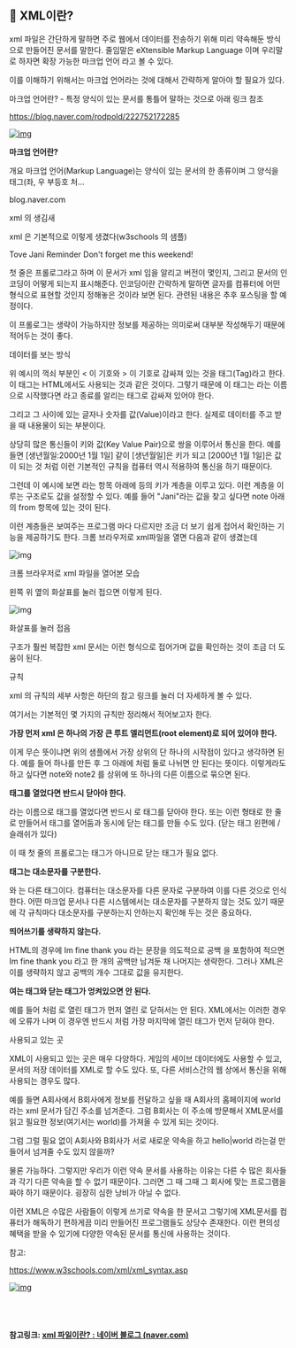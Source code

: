 ## 🌌 XML이란?

xml 파일은 간단하게 말하면 주로 웹에서 데이터를 전송하기 위해 미리 약속해둔 방식으로 만들어진 문서를 말한다. 줄임말은 eXtensible Markup Language 이며 우리말로 하자면 확장 가능한 마크업 언어 라고 볼 수 있다.



이를 이해하기 위해서는 마크업 언어라는 것에 대해서 간략하게 알아야 할 필요가 있다.



마크업 언어란? - 특정 양식이 있는 문서를 통틀어 말하는 것으로 아래 링크 참조

https://blog.naver.com/rodpold/222752172285

[![img](https://dthumb-phinf.pstatic.net/?src=%22https%3A%2F%2Fblogimgs.pstatic.net%2Fnblog%2Fmylog%2Fpost%2Fog_default_image_160610.png%22&type=ff120)](https://blog.naver.com/rodpold/222752172285)

 

**마크업 언어란?**

개요 마크업 언어(Markup Language)는 양식이 있는 문서의 한 종류이며 그 양식을 태그(좌, 우 부등호 처...

blog.naver.com



xml 의 생김새

xml 은 기본적으로 이렇게 생겼다(w3schools 의 샘플)

<?xml version="1.0" encoding="UTF-8"?>
<note>
  <to>Tove</to>
  <from>Jani</from>
  <heading>Reminder</heading>
  <body>Don't forget me this weekend!</body>
</note>

첫 줄은 프롤로그라고 하며 이 문서가 xml 임을 알리고 버전이 몇인지, 그리고 문서의 인코딩이 어떻게 되는지 표시해준다. 인코딩이란 간략하게 말하면 글자를 컴퓨터에 어떤 형식으로 표현할 것인지 정해놓은 것이라 보면 된다. 관련된 내용은 추후 포스팅을 할 예정이다.



이 프롤로그는 생략이 가능하지만 정보를 제공하는 의미로써 대부분 작성해두기 때문에 적어두는 것이 좋다.





데이터를 보는 방식

위 예시의 꺽쇠 부분인 < 이 기호와 > 이 기호로 감싸져 있는 것을 태그(Tag)라고 한다. 이 태그는 HTML에서도 사용되는 것과 같은 것이다. 그렇기 때문에 이 태그는 <abc> 라는 이름으로 시작했다면 </abc>라고 종료를 알리는 태그로 감싸져 있어야 한다.



그리고 그 사이에 있는 글자나 숫자를 값(Value)이라고 한다. 실제로 데이터를 주고 받을 때 내용물이 되는 부분이다.



상당히 많은 통신들이 키와 값(Key Value Pair)으로 쌍을 이루어서 통신을 한다. 예를 들면 [생년월일:2000년 1월 1일] 같이 [생년월일]은 키가 되고 [2000년 1월 1일]은 값이 되는 것 처럼 이런 기본적인 규칙을 컴퓨터 역시 적용하여 통신을 하기 때문이다.



그런데 이 예시에 보면 <note> 라는 항목 아래에 <to> <from> 등의 키가 계층을 이루고 있다. 이런 계층을 이루는 구조로도 값을 설정할 수 있다. 예를 들어 "Jani"라는 값을 찾고 싶다면 note 아래의 from 항목에 있는 것이 된다.



이런 계층들은 보여주는 프로그램 마다 다르지만 조금 더 보기 쉽게 접어서 확인하는 기능을 제공하기도 한다. 크롬 브라우저로 xml파일을 열면 다음과 같이 생겼는데



![img](https://mblogthumb-phinf.pstatic.net/MjAyMjA1MzFfMTY5/MDAxNjUzOTY5NDE1ODg3.hzW-jlGPz_8-a6PW24D2iAc12BRiJmieMbrSkXbsmm4g.x8a97Xb0GMv4egwvVZ8z2HwvZppp5T8a7cCjRBnx1c0g.PNG.rodpold/image.png?type=w800)

크롬 브라우저로 xml 파일을 열어본 모습

왼쪽 위 <note> 옆의 화살표를 눌러 접으면 이렇게 된다.



![img](https://mblogthumb-phinf.pstatic.net/MjAyMjA1MzFfMzYg/MDAxNjUzOTY5NDU4NjEy.rlFmHvB1tzJZuwhRNoDVHwbV5SnE1AfWBjISVIrRJj0g.2NvdwfsJXPtjGrfEjPbnmlBKDsUG0IT1cf-mbEjF4Xgg.PNG.rodpold/image.png?type=w800)

화살표를 눌러 접음



구조가 훨씬 복잡한 xml 문서는 이런 형식으로 접어가며 값을 확인하는 것이 조금 더 도움이 된다.





규칙

xml 의 규칙의 세부 사항은 하단의 참고 링크를 눌러 더 자세하게 볼 수 있다.



여기서는 기본적인 몇 가지의 규칙만 정리해서 적어보고자 한다.



**가장 먼저 xml 은 하나의 가장 큰 루트 엘리먼트(root element)로 되어 있어야 한다.** 

이게 무슨 뜻이냐면 위의 샘플에서 가장 상위의 <note> 단 하나의 시작점이 있다고 생각하면 된다. 예를 들어 <note></note>하나를 만든 후 그 아래에 <note2></note2> 처럼 둘로 나뉘면 안 된다는 뜻이다. 이렇게라도 하고 싶다면 note와 note2 를 상위에 또 하나의 다른 이름으로 묶으면 된다.



**태그를 열었다면 반드시 닫아야 한다.** 

<naver> 라는 이름으로 태그를 열었다면 반드시 </naver> 로 태그를 닫아야 한다. 또는 이런 형태로 한 줄로 만들어서 태그를 열어둠과 동시에 닫는 태그를 만들 수도 있다. <naver /> (닫는 태그 왼편에 / 슬래쉬가 있다)

이 때 첫 줄의 프롤로그는 태그가 아니므로 닫는 태그가 필요 없다.



**태그는 대소문자를 구분한다.**

<Naver> 와 <naver>는 다른 태그이다. 컴퓨터는 대소문자를 다른 문자로 구분하여 이를 다른 것으로 인식한다. 어떤 마크업 문서나 다른 시스템에서는 대소문자를 구분하지 않는 것도 있기 때문에 각 규칙마다 대소문자를 구분하는지 안하는지 확인해 두는 것은 중요하다.



**띄어쓰기를 생략하지 않는다.**

HTML의 경우에 Im    fine     thank      you  라는 문장을 의도적으로 공백 을 포함하여 적으면 Im fine thank you 라고 한 개의 공백만 남겨둔 채 나머지는 생략한다. 그러나 XML은 이를 생략하지 않고 공백의 개수 그대로 값을 유지한다.



**여는 태그와 닫는 태그가 엉켜있으면 안 된다.**

예를 들어 <abc><def></abc></def> 처럼 <def>로 열린 태그가 먼저 열린 </abc>로 닫혀서는 안 된다. XML에서는 이러한 경우에 오류가 나며 이 경우엔 반드시 <abc><def></def></abc> 처럼 가장 마지막에 열린 태그가 먼저 닫혀야 한다.



사용되고 있는 곳

XML이 사용되고 있는 곳은 매우 다양하다. 게임의 세이브 데이터에도 사용할 수 있고, 문서의 저장 데이터를 XML로 할 수도 있다. 또, 다른 서비스간의 웹 상에서 통신을 위해 사용되는 경우도 많다.



예를 들면 A회사에서 B회사에게 정보를 전달하고 싶을 때 A회사의 홈페이지에 <hello>world</hello> 라는 xml 문서가 담긴 주소를 넘겨준다. 그럼 B회사는 이 주소에 방문해서 XML문서를 읽고 필요한 정보(여기서는 world)를 가져올 수 있게 되는 것이다.



그럼 그럴 필요 없이 A회사와 B회사가 서로 새로운 약속을 하고 hello|world 라는걸 만들어서 넘겨줄 수도 있지 않을까?



물론 가능하다. 그렇지만 우리가 이런 약속 문서를 사용하는 이유는 다른 수 많은 회사들과 각기 다른 약속을 할 수 없기 때문이다. 그러면 그 때 그때 그 회사에 맞는 프로그램을 짜야 하기 때문이다. 굉장히 심한 낭비가 아닐 수 없다.



이런 XML은 수많은 사람들이 이렇게 쓰기로 약속을 한 문서고 그렇기에 XML문서를 컴퓨터가 해독하기 편하게끔 미리 만들어진 프로그램들도 상당수 존재한다. 이런 편의성 혜택을 받을 수 있기에 다양한 약속된 문서를 통신에 사용하는 것이다.



참고:

https://www.w3schools.com/xml/xml_syntax.asp

[![img](https://dthumb-phinf.pstatic.net/?src=%22https%3A%2F%2Fwww.w3schools.com%2Fimages%2Fw3schools_logo_436_2.png%22&type=ff120)](https://www.w3schools.com/xml/xml_syntax.asp)



<br>

<br>

#### 참고링크: [xml 파일이란? : 네이버 블로그 (naver.com)](https://m.blog.naver.com/rodpold/222753497408)

<br>